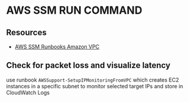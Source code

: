 # AWS SSM RUN COMMAND

## Resources

- [AWS SSM Runbooks Amazon VPC](https://docs.aws.amazon.com/systems-manager-automation-runbooks/latest/userguide/automation-ref-vpc.html)

## Check for packet loss and visualize latency

use runbook `AWSSupport-SetupIPMonitoringFromVPC` which creates EC2 instances
in a specific subnet to monitor selected target IPs and store in CloudWatch Logs
